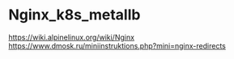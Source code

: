 # Nginx_k8s_metallb
https://wiki.alpinelinux.org/wiki/Nginx
https://www.dmosk.ru/miniinstruktions.php?mini=nginx-redirects